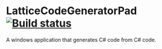 LatticeCodeGeneratorPad [![Build status](https://ci.appveyor.com/api/projects/status/v0p6wvn6fcosaaix?svg=true)](https://ci.appveyor.com/project/dotlattice/latticecodegeneratorpad)
=======================

A windows application that generates C# code from C# code.
